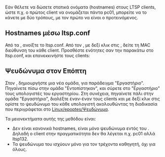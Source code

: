 Εάν θέλετε να δώσετε στατικά ονόματα (hostnames) στους LTSP clients,
ώστε π.χ. ο πρώτος client να ονομάζεται πάντα pc01, μπορείτε να το
κάνετε με δύο τρόπους, με τον πρώτο να είναι ο προτεινόμενος.

## Hostnames μέσω ltsp.conf

Από τα , ανοίξτε το ltsp.conf. Από τον , με δεξί κλικ στις , δείτε τη
MAC διεύθυνση του κάθε client. Προσθέστε ενότητες σαν την παρακάτω στο
ltsp.conf, και επανεκκινήστε τους clients:

## Ψευδώνυμα στον Επόπτη

Στον , δημιουργήστε μια νέα ομάδα, για παράδειγμα "Εργαστήριο".
Πηγαίνετε πίσω στην ομάδα "Εντοπίστηκαν", και σύρετε στο
"Εργαστήριο" τους υπολογιστές του εργαστηρίου. Στη συνέχεια,
πηγαίνετε πάλι στην ομάδα "Εργαστήριο", διαλέξτε έναν-έναν τους
clients  και με δεξί κλικ στις  ορίστε το ψευδώνυμο του κάθε υπολογιστή
ακολουθώντας τη διαδικασία που περιγράφεται στο
[Linux/epoptes/Ψευδώνυμα](Ψευδώνυμα).

Τα μειονεκτήματα αυτής της μεθόδου είναι:

  - Δεν είναι κανονικά hostnames, είναι μόνο ψευδώνυμα εντός του .
    Δηλαδή ο client στην πραγματικότητα δεν θα λέγεται π.χ. pc01
    αλλά ltsp132.
  - Τα ψευδώνυμα του  ισχύουν μόνο για τον τρέχοντα καθηγητή, όχι για
    όλους.